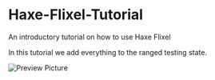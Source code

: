 # Haxe-Flixel-Tutorial

An introductory tutorial on how to use Haxe Flixel

In this tutorial we add everything to the ranged testing state.

![Preview Picture](https://github.com/Wolfman13/Haxe-Flixel-Tutorial/blob/Tutoria-28/Tutorial_28.png?raw=true)
